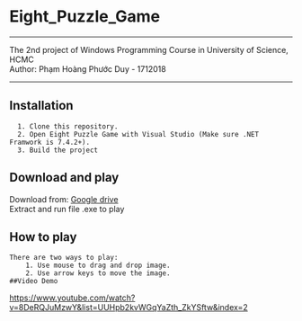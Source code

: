 # Eight_Puzzle_Game
**************************************
The 2nd project of Windows Programming Course in University of Science, HCMC  
Author: Phạm Hoàng Phước Duy - 1712018
**************************************

## Installation
```
  1. Clone this repository.
  2. Open Eight Puzzle Game with Visual Studio (Make sure .NET Framwork is 7.4.2+).
  3. Build the project 
```
## Download and play
Download from: [Google drive](https://drive.google.com/drive/folders/1MmCm7sywGlxCsXRp0HRT9jISXqhrJJQu?usp=sharing)  
Extract and run file .exe to play
	
## How to play
```
There are two ways to play:
	1. Use mouse to drag and drop image.
	2. Use arrow keys to move the image.
##Video Demo
```
https://www.youtube.com/watch?v=8DeRQJuMzwY&list=UUHpb2kvWGqYaZth_ZkYSftw&index=2
	
